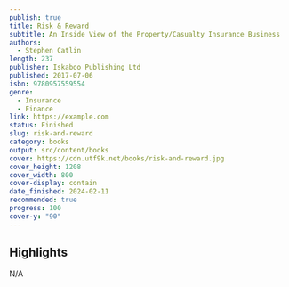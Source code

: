 ```yaml
---
publish: true
title: Risk & Reward
subtitle: An Inside View of the Property/Casualty Insurance Business
authors:
  - Stephen Catlin
length: 237
publisher: Iskaboo Publishing Ltd
published: 2017-07-06
isbn: 9780957559554
genre:
  - Insurance
  - Finance
link: https://example.com
status: Finished
slug: risk-and-reward
category: books
output: src/content/books
cover: https://cdn.utf9k.net/books/risk-and-reward.jpg
cover_height: 1208
cover_width: 800
cover-display: contain
date_finished: 2024-02-11
recommended: true
progress: 100
cover-y: "90"
---
```

## Highlights

N/A